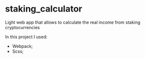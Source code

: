 # staking_calculator
Light web app that allows to calculate the real income from staking cryptocurrencies

In this project I used:
  - Webpack;
  - Scss;
